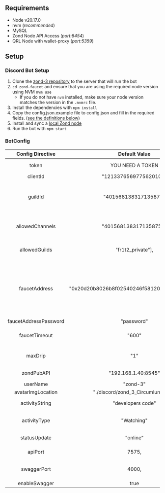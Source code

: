 

## Requirements

- Node v20.17.0
- nvm (*recommended*)
- MySQL
- Zond Node API Access (*port:8454*)
- QRL Node with wallet-proxy (*port:5359*)


## Setup



### Discord Bot Setup

1. Clone the [zond-3 repository](https://github.com/fr1t2/zond-faucet) to the server that will run the bot
2. `cd zond-faucet` and ensure that you are using the required node version  using NVM `nvm use` 
	- If you do not have `nvm` installed, make sure your node version matches the version in the `.nvmrc` file.
3. Install the dependencies with `npm install`
4. Copy the config.json.example	 file to config.json and fill in the required fields. ([see the definitions below](#botconfig))
5. Install and sync a [local Zond node](https://test-zond.theqrl.org/linux.html)
6. Run the bot with `npm start`



### BotConfig

| Config Directive | Default Value | WhatsIt  |
|:---:|:---:|:---:|
| token | YOU NEED A TOKEN | Discord Token from the [Oauth2 page](https://discord.com/developers/applications/1213376569775620106/oauth2)|
| clientId | "1213376569775620106"  | [Client ID of the bot](https://discord.com/developers/applications/1213376569775620106/) |
| guildId | "401568138317135873"  | Guild ID from the server deployed into (*This may not matter, need to look into the usage*) |
| allowedChannels | "401568138317135875"], | List of channels that the bot is allowed to use, comma separated |
| allowedGuilds | "fr1t2_private"], | Named guilds that the bot is allowed to use  |
| faucetAddress | "0x20d20b8026b8f02540246f58120ddaaf35aecd9b"  | Address of the Faucet wallet. This needs to be [authorized and unlocked in the node to function](#node-wallet-unlock) Add 0x to the front of the address (*Look into CLEF*) |
| faucetAddressPassword | "password" |  |
| faucetTimeout | "600"  | Time between withdraws (in Milliseconds) |
| maxDrip | "1"  | max allowed drip for given time. (in quanta) |
| zondPubAPI | "192.168.1.40:8545"  | ond api {IP:PORT} 192.168.1.40:8454 |
| userName | "zond-3" |  |
| avatarImgLocation | "./discord/zond_3_Circumlunar.jpg" |  |
| activityString | "developers code"  | limited activity text string |
| activityType | "Watching"  | one of:{ Watching, Listening. Competing } |
| statusUpdate | "online"  | one of: { online, idle, dnd, invisible } |
| apiPort | 7575,  | the api port to run the bot services on |
| swaggerPort | 4000, | the api port to run the swagger services on |
| enableSwagger | true     | swagger port |




